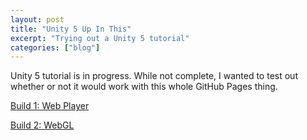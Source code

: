 ```yaml
---
layout: post
title: "Unity 5 Up In This"
excerpt: "Trying out a Unity 5 tutorial"
categories: ["blog"]
---
```


<p>Unity 5 tutorial is in progress. While not complete, I wanted to test out whether or not it would work with this whole GitHub Pages thing.</p>
<p><a href="http://static.monosmith.com/foolin/WebPlayer/Foolin">Build 1: Web Player</a></p>
<p><a href="http://static.monosmith.com/foolin/WebGL/Foolin">Build 2: WebGL</a></p>